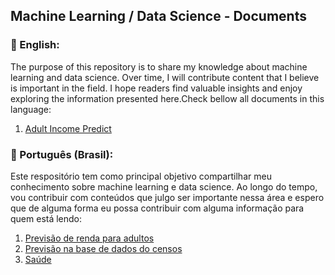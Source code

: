 ## Machine Learning / Data Science - Documents

### :pushpin: English:
The purpose of this repository is to share my knowledge about machine learning and data science. Over time, I will contribute content that I believe is important in the field. I hope readers find valuable insights and enjoy exploring the information presented here.Check bellow all documents in this language: 

1. [Adult Income Predict](/predictions/base_adult_income/main.ipynb)


### :pushpin: Português (Brasil):
Este respositório tem como principal objetivo compartilhar meu conhecimento sobre machine learning e data science. Ao longo do tempo, vou contribuir com conteúdos que julgo ser importante nessa área e espero que de alguma forma eu possa contribuir com alguma informação para quem está lendo:

1. [Previsão de renda para adultos](/predictions/base_adult_income/principal.ipynb)
2. [Previsão na base de dados do censos](/predictions/base_de_dados_censo/main.ipynb)
3. [Saúde](/predictions/base_healthcare/main.ipynb)